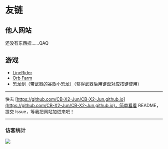 # 友链
## 他人网站
还没有东西捏……QAQ 

## 游戏
- [LineRider](https://www.linerider.com/)
- [Orb Farm](https://orb.farm/)
- [恐龙剑（带武器的谷歌小恐龙）](https://dinoswords.gg/)（获得武器后用键盘对应按键使用）

---
快去 [https://github.com/CB-X2-Jun/CB-X2-Jun.github.io](https://github.com/CB-X2-Jun/CB-X2-Jun.github.io)，简单看看 README，提交 Issue，等我把网站加进来吧！

---
### 访客统计
![](https://flagcounter.me/e7K)
